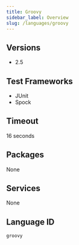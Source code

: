 ```yaml
---
title: Groovy
sidebar_label: Overview
slug: /languages/groovy
---
```



## Versions

- 2.5

## Test Frameworks
- JUnit
- Spock

## Timeout
16 seconds

## Packages
None

## Services
None

## Language ID

`groovy`
